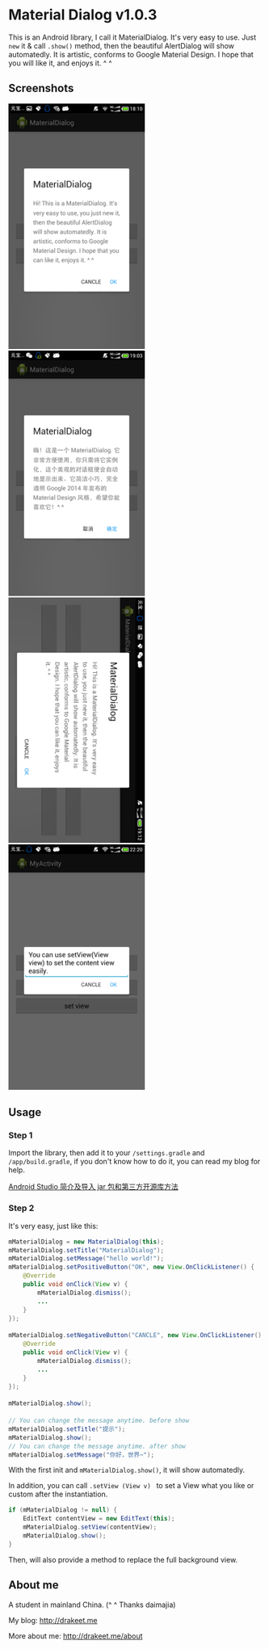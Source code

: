 # Material Dialog v1.0.3

This is an Android library, I call it MaterialDialog. It's very easy to use. Just `new` it & call `.show()` method, then the beautiful AlertDialog will show automatedly. It is artistic, conforms to Google Material Design. I hope that you will like it, and enjoys it. ^ ^

## Screenshots

<img src="/screenshots/s1.png" alt="main" title="screenshot" width="270" height="486" /><img src="/screenshots/s2.png" alt="main" title="screenshot" width="270" height="486" />
<img src="/screenshots/s3.png" alt="main" title="screenshot" width="270" height="486" /><img src="/screenshots/s4.png" alt="main" title="screenshot" width="270" height="486" />

## Usage
### Step 1

Import the library, then add it to your `/settings.gradle` and `/app/build.gradle`, if you don't know how to do it, you can read my blog for help.

[Android Studio 简介及导入 jar 包和第三方开源库方法](http://drakeet.me/android-studio)

### Step 2

It's very easy, just like this:

```java
mMaterialDialog = new MaterialDialog(this);
mMaterialDialog.setTitle("MaterialDialog");
mMaterialDialog.setMessage("hello world!");
mMaterialDialog.setPositiveButton("OK", new View.OnClickListener() {
    @Override
    public void onClick(View v) {
        mMaterialDialog.dismiss();
        ...
    }
});

mMaterialDialog.setNegativeButton("CANCLE", new View.OnClickListener() {
    @Override
    public void onClick(View v) {
        mMaterialDialog.dismiss();
        ...
    }
});

mMaterialDialog.show();

// You can change the message anytime. before show
mMaterialDialog.setTitle("提示");
mMaterialDialog.show();
// You can change the message anytime. after show
mMaterialDialog.setMessage("你好，世界~");
```
With the first init and `mMaterialDialog.show()`, it will show automatedly.

In addition, you can call `.setView (View v) ` to set a View what you like or custom after the instantiation.
```java
if (mMaterialDialog != null) {
    EditText contentView = new EditText(this);
    mMaterialDialog.setView(contentView);
    mMaterialDialog.show();
}
```

Then, will also provide a method to replace the full background view.

## About me

A student in mainland China. (^ ^ Thanks daimajia)

My blog: http://drakeet.me

More about me: http://drakeet.me/about

